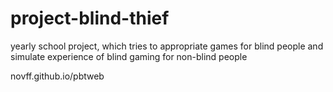 # project-blind-thief
yearly school project, which tries to appropriate games for blind people and simulate experience of blind gaming for non-blind people 

novff.github.io/pbtweb
